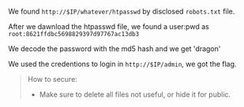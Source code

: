 We found `http://$IP/whatever/htpasswd` by disclosed `robots.txt` file.

After we dawnload the htpasswd file, we found a user:pwd as `root:8621ffdbc5698829397d97767ac13db3`

We decode the password with the md5 hash and we get 'dragon'

We used the credentions to login in `http://$IP/admin`, we got the flag.

> How to secure:
>
> - Make sure to delete all files not useful, or hide it for public.
